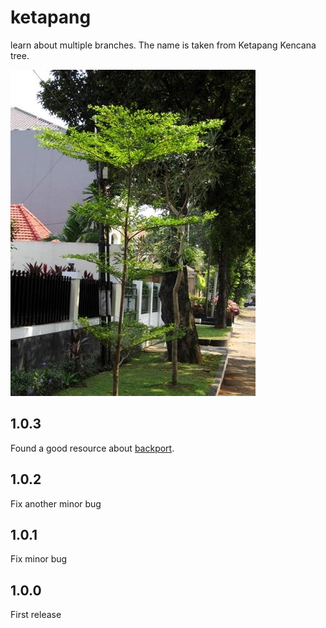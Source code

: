 # ketapang
learn about multiple branches. The name is taken from Ketapang Kencana tree.

![Ketapang Kencana](https://github.com/za/ketapang/blob/main/img/Terminalia_mantaly.jpeg)

## 1.0.3
Found a good resource about [backport](https://github.com/kata-containers/community/blob/main/Backport-Guide.md#introduction).

## 1.0.2
Fix another minor bug

## 1.0.1
Fix minor bug

## 1.0.0
First release
